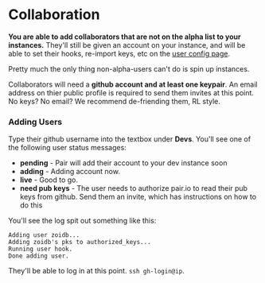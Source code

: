 # Collaboration

**You are able to add collaborators that are not on the alpha list to your instances.**
They'll still be given an account on your instance,
and will be able to set their hooks, re-import keys, etc on the [user
config page](https://pair.io/config).

Pretty much the only thing non-alpha-users can't do is spin up instances.

Collaborators will need a **github account and at least one keypair**.
An email address on thier public profile is required to send them
invites at this point. No keys? No email? We recommend de-friending
them, RL style.


### Adding Users

Type their github username into the textbox under **Devs**.  You'll
see one of the following user status messages:

* **pending** - Pair will add their account to your dev instance soon
* **adding** - Adding account now.  
* **live** - Good to go.
* **need pub keys** - The user needs to authorize pair.io to read
their pub keys from github. Send them an invite, which has 
instructions on how to do this

You'll see the log spit out something like this:

    Adding user zoidb...
    Adding zoidb's pks to authorized_keys...
    Running user hook.
    Done adding user.

They'll be able to log in at this point. `ssh gh-login@ip`.



